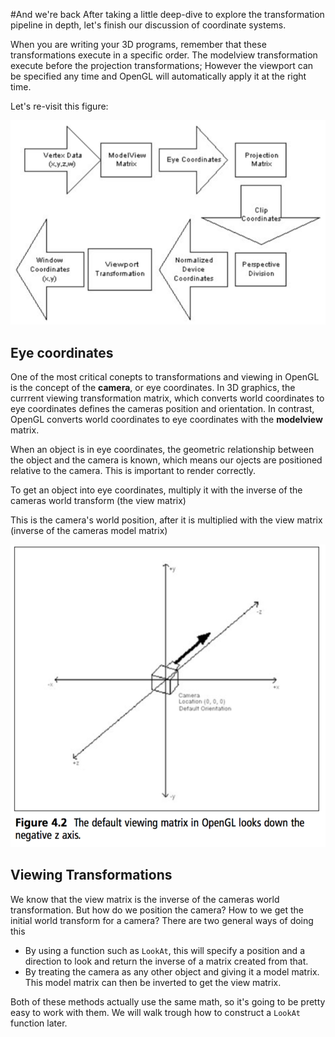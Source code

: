#And we're back
After taking a little deep-dive to explore the transformation pipeline in depth, let's finish our discussion of coordinate systems.

When you are writing your 3D programs, remember that these transformations execute in a specific order. The modelview transformation execute before the projection transformations; However the viewport can be specified any time and OpenGL will automatically apply it at the right time.

Let's re-visit this figure:

![TRANSFORM](transform.png)

## Eye coordinates
One of the most critical conepts to transformations and viewing in OpenGL is the concept of the __camera__, or eye coordinates. In 3D graphics, the currrent viewing transformation matrix, which converts world coordinates to eye coordinates defines the cameras position and orientation. In contrast, OpenGL converts world coordinates to eye coordinates with the __modelview__ matrix. 

When an object is in eye coordinates, the geometric relationship between the object and the camera is known, which means our ojects are positioned relative to the camera. This is important to render correctly. 

To get an object into eye coordinates, multiply it with the inverse of the cameras world transform (the view matrix)

This is the camera's world position, after it is multiplied with the view matrix (inverse of the cameras model matrix)

![CAM](cam.png)

## Viewing Transformations
We know that the view matrix is the inverse of the cameras world transformation. But how do we position the camera? How to we get the initial world transform for a camera? There are two general ways of doing this

* By using a function such as ```LookAt```, this will specify a position and a direction to look and return the inverse of a matrix created from that.
* By treating the camera as any other object and giving it a model matrix. This model matrix can then be inverted to get the view matrix.

Both of these methods actually use the same math, so it's going to be pretty easy to work with them. We will walk trough how to construct a ```LookAt``` function later.